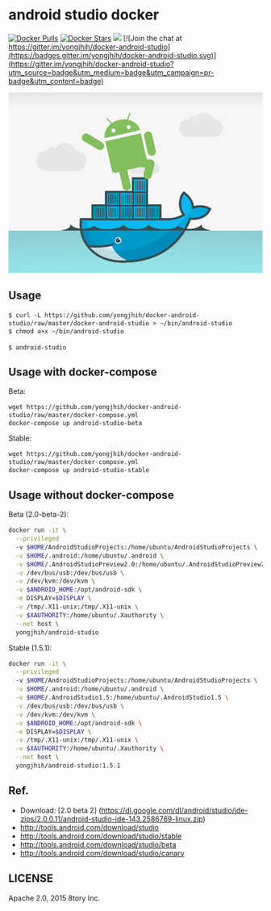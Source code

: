 # android studio docker

[![Docker Pulls](https://img.shields.io/docker/pulls/yongjhih/android-studio.svg)](https://hub.docker.com/r/yongjhih/android-studio/)
[![Docker Stars](https://img.shields.io/docker/stars/yongjhih/android-studio.svg)](https://hub.docker.com/r/yongjhih/android-studio/)
[![](https://badge.imagelayers.io/yongjhih/android-studio:latest.svg)](https://imagelayers.io/?images=yongjhih/android-studio:latest)
[![Join the chat at https://gitter.im/yongjhih/docker-android-studio](https://badges.gitter.im/yongjhih/docker-android-studio.svg)](https://gitter.im/yongjhih/docker-android-studio?utm_source=badge&utm_medium=badge&utm_campaign=pr-badge&utm_content=badge)

![](art/docker-android-studio.png)

## Usage

```
$ curl -L https://github.com/yongjhih/docker-android-studio/raw/master/docker-android-studio > ~/bin/android-studio
$ chmod a+x ~/bin/android-studio

$ android-studio
```

## Usage with docker-compose

Beta:

```
wget https://github.com/yongjhih/docker-android-studio/raw/master/docker-compose.yml
docker-compose up android-studio-beta
```

Stable:

```
wget https://github.com/yongjhih/docker-android-studio/raw/master/docker-compose.yml
docker-compose up android-studio-stable
```

## Usage without docker-compose

Beta (2.0-beta-2):

```sh
docker run -it \
  --privileged
  -v $HOME/AndroidStudioProjects:/home/ubuntu/AndroidStudioProjects \
  -v $HOME/.android:/home/ubuntu/.android \
  -v $HOME/.AndroidStudioPreview2.0:/home/ubuntu/.AndroidStudioPreview2.0 \
  -v /dev/bus/usb:/dev/bus/usb \
  -v /dev/kvm:/dev/kvm \
  -v $ANDROID_HOME:/opt/android-sdk \
  -e DISPLAY=$DISPLAY \
  -v /tmp/.X11-unix:/tmp/.X11-unix \
  -v $XAUTHORITY:/home/ubuntu/.Xauthority \
  --net host \
  yongjhih/android-studio
```

Stable (1.5.1):

```sh
docker run -it \
  --privileged
  -v $HOME/AndroidStudioProjects:/home/ubuntu/AndroidStudioProjects \
  -v $HOME/.android:/home/ubuntu/.android \
  -v $HOME/.AndroidStudio1.5:/home/ubuntu/.AndroidStudio1.5 \
  -v /dev/bus/usb:/dev/bus/usb \
  -v /dev/kvm:/dev/kvm \
  -v $ANDROID_HOME:/opt/android-sdk \
  -e DISPLAY=$DISPLAY \
  -v /tmp/.X11-unix:/tmp/.X11-unix \
  -v $XAUTHORITY:/home/ubuntu/.Xauthority \
  --net host \
  yongjhih/android-studio:1.5.1
```

## Ref.

* Download: [2.0 beta 2] (https://dl.google.com/dl/android/studio/ide-zips/2.0.0.11/android-studio-ide-143.2586769-linux.zip)
* http://tools.android.com/download/studio
* http://tools.android.com/download/studio/stable
* http://tools.android.com/download/studio/beta
* http://tools.android.com/download/studio/canary

## LICENSE

Apache 2.0, 2015 8tory Inc.
